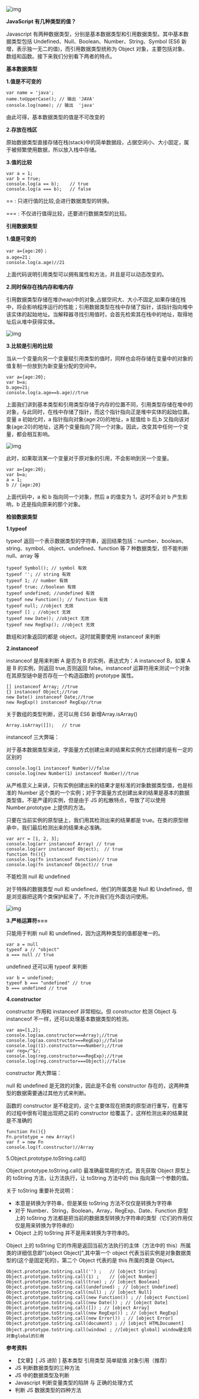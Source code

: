
![img](https://mmbiz.qpic.cn/mmbiz_png/12mPmHVcSunnsWOSYTn5x8M9Vm5VfdbarhuEZMTO0DzviaSJs2RicXW95H9eHzFc8UQCBSq9ulibf0tarib7WCzBMQ/640?wx_fmt=png&tp=webp&wxfrom=5&wx_lazy=1&wx_co=1)



**JavaScript 有几种类型的值？**



Javascript 有两种数据类型，分别是基本数据类型和引用数据类型。其中基本数据类型包括 Undefined、Null、Boolean、Number、String、Symbol (ES6 新增，表示独一无二的值)，而引用数据类型统称为 Object 对象，主要包括对象、数组和函数。接下来我们分别看下两者的特点。



**基本数据类型**



**1.值是不可变的**





```
var name = 'java';
name.toUpperCase(); // 输出 'JAVA'
console.log(name); // 输出  'java'
```



由此可得，基本数据类型的值是不可改变的



**2.存放在栈区**



原始数据类型直接存储在栈(stack)中的简单数据段，占据空间小、大小固定，属于被频繁使用数据，所以放入栈中存储。



**3.值的比较**





```
var a = 1;
var b = true;
console.log(a == b);    // true
console.log(a === b);   // false
```



== : 只进行值的比较,会进行数据类型的转换。

=== : 不仅进行值得比较，还要进行数据类型的比较。



**引用数据类型**



**1.值是可变的**





```
var a={age:20}；
a.age=21；
console.log(a.age)//21
```



上面代码说明引用类型可以拥有属性和方法，并且是可以动态改变的。



**2.同时保存在栈内存和堆内存**



引用数据类型存储在堆(heap)中的对象,占据空间大、大小不固定,如果存储在栈中，将会影响程序运行的性能；引用数据类型在栈中存储了指针，该指针指向堆中该实体的起始地址。当解释器寻找引用值时，会首先检索其在栈中的地址，取得地址后从堆中获得实体。



![img](https://mmbiz.qpic.cn/mmbiz_png/12mPmHVcSunnsWOSYTn5x8M9Vm5VfdbarrED0jzOaGibKyicE8r68gtHcD19vrYIPbzrQmQpaqV9Dxg5n4KxRFww/640?wx_fmt=png&tp=webp&wxfrom=5&wx_lazy=1&wx_co=1)



**3.比较是引用的比较**



当从一个变量向另一个变量赋引用类型的值时，同样也会将存储在变量中的对象的值复制一份放到为新变量分配的空间中。





```
var a={age:20};
var b=a;
b.age=21;
console.log(a.age==b.age)//true
```



上面我们讲到基本类型和引用类型存储于内存的位置不同，引用类型存储在堆中的对象，与此同时，在栈中存储了指针，而这个指针指向正是堆中实体的起始位置。变量 a 初始化时，a 指针指向对象{age:20}的地址，a 赋值给 b 后,b 又指向该对象{age:20}的地址，这两个变量指向了同一个对象。因此，改变其中任何一个变量，都会相互影响。



![img](https://mmbiz.qpic.cn/mmbiz_png/12mPmHVcSunnsWOSYTn5x8M9Vm5VfdbatNianVSvleALACNlWoWmXS1ibe6gDVib9VUwSiaDNsLN3ibBYxcAic9JbhBg/640?wx_fmt=png&tp=webp&wxfrom=5&wx_lazy=1&wx_co=1)



此时，如果取消某一个变量对于原对象的引用，不会影响到另一个变量。





```
var a={age:20};
var b=a;
a = 1;
b // {age:20}
```



上面代码中，a 和 b 指向同一个对象，然后 a 的值变为 1，这时不会对 b 产生影响，b 还是指向原来的那个对象。



**检验数据类型**



**1.typeof**



typeof 返回一个表示数据类型的字符串，返回结果包括：number、boolean、string、symbol、object、undefined、function 等 7 种数据类型，但不能判断 null、array 等





```
typeof Symbol(); // symbol 有效
typeof ''; // string 有效
typeof 1; // number 有效
typeof true; //boolean 有效
typeof undefined; //undefined 有效
typeof new Function(); // function 有效
typeof null; //object 无效
typeof [] ; //object 无效
typeof new Date(); //object 无效
typeof new RegExp(); //object 无效
```



数组和对象返回的都是 object，这时就需要使用 instanceof 来判断



**2.instanceof**



instanceof 是用来判断 A 是否为 B 的实例，表达式为：A instanceof B，如果 A 是 B 的实例，则返回 true,否则返回 false。instanceof 运算符用来测试一个对象在其原型链中是否存在一个构造函数的 prototype 属性。





```
[] instanceof Array; //true
{} instanceof Object;//true
new Date() instanceof Date;//true
new RegExp() instanceof RegExp//true
```



关于数组的类型判断，还可以用 ES6 新增Array.isArray()



```
Array.isArray([]);   // true
```



instanceof 三大弊端：



对于基本数据类型来说，字面量方式创建出来的结果和实例方式创建的是有一定的区别的





```
console.log(1 instanceof Number)//false
console.log(new Number(1) instanceof Number)//true
```



从严格意义上来讲，只有实例创建出来的结果才是标准的对象数据类型值，也是标准的 Number 这个类的一个实例；对于字面量方式创建出来的结果是基本的数据类型值，不是严谨的实例，但是由于 JS 的松散特点，导致了可以使用 Number.prototype 上提供的方法。



只要在当前实例的原型链上，我们用其检测出来的结果都是 true。在类的原型继承中，我们最后检测出来的结果未必准确。





```
var arr = [1, 2, 3];
console.log(arr instanceof Array) // true
console.log(arr instanceof Object);  // true
function fn(){}
console.log(fn instanceof Function)// true
console.log(fn instanceof Object)// true
```



不能检测 null 和 undefined



对于特殊的数据类型 null 和 undefined，他们的所属类是 Null 和 Undefined，但是浏览器把这两个类保护起来了，不允许我们在外面访问使用。



![img](https://mmbiz.qpic.cn/mmbiz_png/12mPmHVcSunnsWOSYTn5x8M9Vm5Vfdba4kvaibmKPQZvZhbWYbIZTJaLiaQIN1uvG5SESfqj1MSaAUCxlWTZwZQQ/640?wx_fmt=png&tp=webp&wxfrom=5&wx_lazy=1&wx_co=1)



**3.严格运算符===**



只能用于判断 null 和 undefined，因为这两种类型的值都是唯一的。





```
var a = null
typeof a // "object"
a === null // true
```



undefined 还可以用 typeof 来判断





```
var b = undefined;
typeof b === "undefined" // true
b === undefined // true
```



**4.constructor**



constructor 作用和 instanceof 非常相似。但 constructor 检测 Object 与 instanceof 不一样，还可以处理基本数据类型的检测。





```
var aa=[1,2];
console.log(aa.constructor===Array);//true
console.log(aa.constructor===RegExp);//false
console.log((1).constructor===Number);//true
var reg=/^$/;
console.log(reg.constructor===RegExp);//true
console.log(reg.constructor===Object);//false
```



constructor 两大弊端：



null 和 undefined 是无效的对象，因此是不会有 constructor 存在的，这两种类型的数据需要通过其他方式来判断。

函数的 constructor 是不稳定的，这个主要体现在把类的原型进行重写，在重写的过程中很有可能出现把之前的 constructor 给覆盖了，这样检测出来的结果就是不准确的





```
function Fn(){}
Fn.prototype = new Array()
var f = new Fn
console.log(f.constructor)//Array
```



5.Object.prototype.toString.call()



Object.prototype.toString.call() 最准确最常用的方式。首先获取 Object 原型上的 toString 方法，让方法执行，让 toString 方法中的 this 指向第一个参数的值。



关于 toString 重要补充说明：



- 本意是转换为字符串，但是某些 toString 方法不仅仅是转换为字符串
- 对于 Number、String，Boolean，Array，RegExp、Date、Function 原型上的 toString 方法都是把当前的数据类型转换为字符串的类型（它们的作用仅仅是用来转换为字符串的）
- Object 上的 toString 并不是用来转换为字符串的。



Object 上的 toString 它的作用是返回当前方法执行的主体（方法中的 this）所属类的详细信息即"[object Object]",其中第一个 object 代表当前实例是对象数据类型的(这个是固定死的)，第二个 Object 代表的是 this 所属的类是 Object。





```
Object.prototype.toString.call('') ;   // [object String]
Object.prototype.toString.call(1) ;    // [object Number]
Object.prototype.toString.call(true) ; // [object Boolean]
Object.prototype.toString.call(undefined) ; // [object Undefined]
Object.prototype.toString.call(null) ; // [object Null]
Object.prototype.toString.call(new Function()) ; // [object Function]
Object.prototype.toString.call(new Date()) ; // [object Date]
Object.prototype.toString.call([]) ; // [object Array]
Object.prototype.toString.call(new RegExp()) ; // [object RegExp]
Object.prototype.toString.call(new Error()) ; // [object Error]
Object.prototype.toString.call(document) ; // [object HTMLDocument]
Object.prototype.toString.call(window) ; //[object global] window是全局对象global的引用
```



**参考资料**



- 【文章】[ JS 进阶 ] 基本类型 引用类型 简单赋值 对象引用（推荐）
- JS 判断数据类型的三种方法
- JS 中的数据类型及判断
- Javascript 判断变量类型的陷阱 与 正确的处理方式
- 判断 JS 数据类型的四种方法